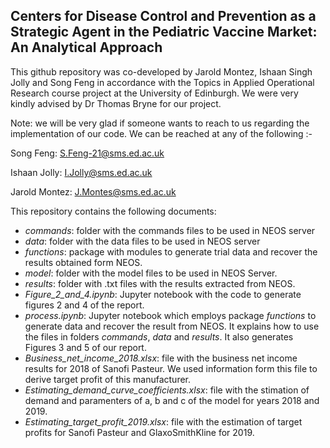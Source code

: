 ## Centers for Disease Control and Prevention as a Strategic Agent in the Pediatric Vaccine Market: An Analytical Approach 


This github repository was co-developed by Jarold Montez, Ishaan Singh Jolly and Song Feng in accordance with the Topics in Applied Operational Research course project at the University of Edinburgh. We were very kindly advised by Dr Thomas Bryne for our project. 


Note: we will be very glad if someone wants to reach to us regarding the implementation of our code. We can be reached at any of the following :- 

Song Feng: S.Feng-21@sms.ed.ac.uk 

Ishaan Jolly: I.Jolly@sms.ed.ac.uk 

Jarold Montez: J.Montes@sms.ed.ac.uk

This repository contains the following documents:

* *commands*: folder with the commands files to be used in NEOS server
* *data*: folder with the data files to be used in NEOS server
* *functions*: package with modules to generate trial data and recover the results obtained form NEOS.
* *model*: folder with the model files to be used in NEOS Server.
* *results*: folder with .txt files with the results extracted from NEOS.
* *Figure_2_and_4.ipynb*: Jupyter notebook with the code to generate figures 2 and 4 of the report.
* *process.ipynb*:  Jupyter notebook which employs package *functions* to generate data and recover the result from NEOS. It explains how to use the files in folders *commands*, *data* and *results*. It also generates Figures 3 and 5 of our report.
* *Business_net_income_2018.xlsx*: file with the business net income results for 2018 of Sanofi Pasteur. We used information form this file to derive target profit of this manufacturer.
* *Estimating_demand_curve_coefficients.xlsx*: file with the stimation of demand and paramenters of a, b and c of the model for years 2018 and 2019.
* *Estimating_target_profit_2019.xlsx*: file with the estimation of target profits for Sanofi Pasteur and GlaxoSmithKline for 2019.

